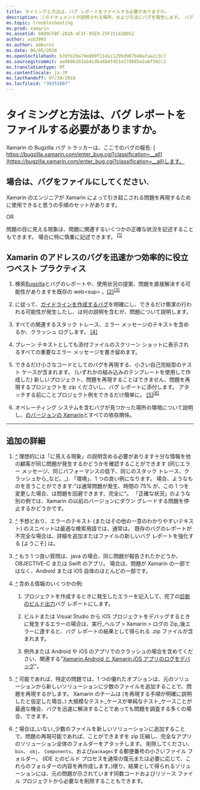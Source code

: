 ```yaml
---
title: タイミングと方法は、バグ レポートをファイルする必要がありますか。
description: このドキュメントが説明される場所、および方法にバグを報告します。 バグ レポートの問題を診断する最適なエンジニアを有効にするベスト プラクティスも提供します。
ms.topic: troubleshooting
ms.prod: xamarin
ms.assetid: 8AD9CFBF-282A-4C1F-95E9-25F21141B052
author: asb3993
ms.author: amburns
ms.date: 06/05/2018
ms.openlocfilehash: b70fe29a79e099f1141c1295d907b48afaa2c3c7
ms.sourcegitcommit: aa9b9b203ab4cd6a6b4fd51e27d865e2abf582c1
ms.translationtype: MT
ms.contentlocale: ja-JP
ms.lasthandoff: 07/30/2018
ms.locfileid: "39351607"
---
```

# <a name="when-and-how-should-i-file-a-bug-report"></a>タイミングと方法は、バグ レポートをファイルする必要がありますか。

Xamarin の Bugzilla バグ トラッカーは、ここでのバグの報告: [ https://bugzilla.xamarin.com/enter_bug.cgi?classification=__all](https://bugzilla.xamarin.com/enter_bug.cgi?classification=__all)します。

## <a name="file-a-bug-if"></a>場合は、バグをファイルにしてください.

Xamarin のエンジニアが Xamarin によって引き起こされる問題を再現するために使用できると思うの手順のセットがあります。

OR

問題の目に見える現象は、問題に関連するいくつかの正確な状況を記述することもできます。 場合に特に慎重に記述できます。<sup> [[1]](#note-1)</sup>


## <a name="best-practices-to-help-xamarin-address-bugs-quickly-and-efficiently"></a>Xamarin のアドレスのバグを迅速かつ効率的に役立つベスト プラクティス


1. <a name="ref-1" />検索[Bugzilla](https://bugzilla.xamarin.com/query.cgi?format=specific&amp;bug_status=__all__)とバグのレポートや、使用状況の提案、問題を直接解決する可能性がありますを既存の web<sup> 。[[2]](#note-2)</sup><sup>[[3]](#note-3)</sup>

1. <a name="ref-2" />に従って、[ガイドラインを作成するバグ](https://bugzilla.xamarin.com/page.cgi?id=bug-writing.html)を明確にし、できるだけ簡潔の行われる可能性が発生したし、は何の説明を含むが、問題について説明します。

1. <a name="ref-3" />すべての関連するスタック トレース、エラー メッセージのテキストを含めるか、クラッシュ ログします。 <sup>[[4]](#note-4)</sup>

1. <a name="ref-4" />プレーン テキストとしても添付ファイルのスクリーン ショットに表示されるすべての重要なエラー メッセージを書き留めます。

1. <a name="ref-5" />できるだけ小さなコードとしてのバグを再現する、小さい自己完結型のテスト ケースが含まれます。  (いずれかの組み込みのテンプレートを使用して作成した) 新しいプロジェクト、問題を再現することはできません、問題を再現するプロジェクトを zip くださいし、バグ レポートに添付します。  アタッチする前にことプロジェクト例をできるだけ簡単に。<sup> [[5]](#note-5)</sup><sup>[[6]](#note-6)</sup>

1. <a name="ref-6" />オペレーティング システムを含むバグが見つかった場所の環境について説明し、[のバージョンの Xamarin](~/cross-platform/troubleshooting/questions/version-logs.md)とすべての依存関係。

---

## <a name="additional-details"></a>追加の詳細

1. <a name="note-1" />[*^*](#ref-1) 理想的には「に見える現象」の説明含める必要があります十分な情報を他の顧客が同じ問題が発生するかどうかを確認することができます (同じエラー メッセージ、同じパフォーマンスの低下、同じのスタック トレース、クラッシュから_など。_). 「環境」、1 つの良い例になります。 場合、ようなものを言うことができます:"は通常問題が発生、時間の 75% が、この 1 つを変更した場合、は問題を回避できます、完全に"。 「正確な状況」のような別の例では、Xamarin の以前のバージョンにダウン グレードする問題を停止するかどうかです。

1. <a name="note-2" />[*^*](#ref-2) 予想どおり、エラーのテキスト (またはその他の一意のわかりやすいテキスト) のスニペットは最適な検索用語では、通常は。 既存のバグのレポートが不完全な場合は、詳細を追加またはファイルの新しいバグ レポートを強化する [ようこそ] は。

1. <a name="note-3" />[*^*](#ref-3) もう 1 つ良い質問は、java の場合、同じ問題が報告されたかどうか、OBJECTIVE-C または Swift のアプリ。 場合は、問題が Xamarin の一部ではなく、Android または iOS 自体のほとんどの一部です。

1. <a name="note-4" />[*^*](#ref-4) 含める情報のいくつかの例:

    1. プロジェクトを作成するときに発生したエラーを記入して、完了の[診断のビルド出力](~/android/troubleshooting/troubleshooting.md#Diagnostic_MSBuild_Output)バグ レポートにします。
    
    1. ビルドまたは Visual Studio から iOS プロジェクトをデバッグするときに発生するエラーの場合は、実行_ヘルプ > Xamarin > ログの Zip_後エラーに達すると、バグ レポートの結果として得られる .zip ファイルが含まれます。
    
    1. 例外または Android や iOS のアプリでのクラッシュの場合を含めてください、関連する"[Xamarin.Android と Xamarin.iOS アプリのログをデバッグ](~/cross-platform/troubleshooting/questions/version-logs.md#debug-logs-for-xamarin-apps)"。

1. <a name="note-5" />[*^*](#ref-5) 可能であれば、特定の問題では、1 つの優れたオプションは、元のソリューションから新しいソリューションに少数のファイルを追加することで、問題を再現するがします。 Xamarin のチームは (を再現する手順が明確に説明したと仮定した場合、) 大規模なテスト_ケースが単純なテスト_ケースことが最適な機会、バグを迅速に解決することであっても問題を調査する多くの場合、できます。


1. <a name="note-6" />[*^*](#ref-6) 場合は_いない_少数のファイルを新しいソリューションに追加することで、問題の再現可能であれば、ことができますを zip 圧縮し、完全なアプリのソリューション全体のフォルダーをアタッチします。 削除してください、 `bin`、 `obj`、 `Components`、および`packages`する郵便番号の小さいファイル フォルダー。 (IDE とのビルド プロセスを通常の復元または必要に応じて、これらのフォルダーの内容を再作成します。)限り、結果として得られるソリューションには、元の問題が示されています同数コードおよびリソース ファイル プロジェクトから必要なを削除することもできます。

